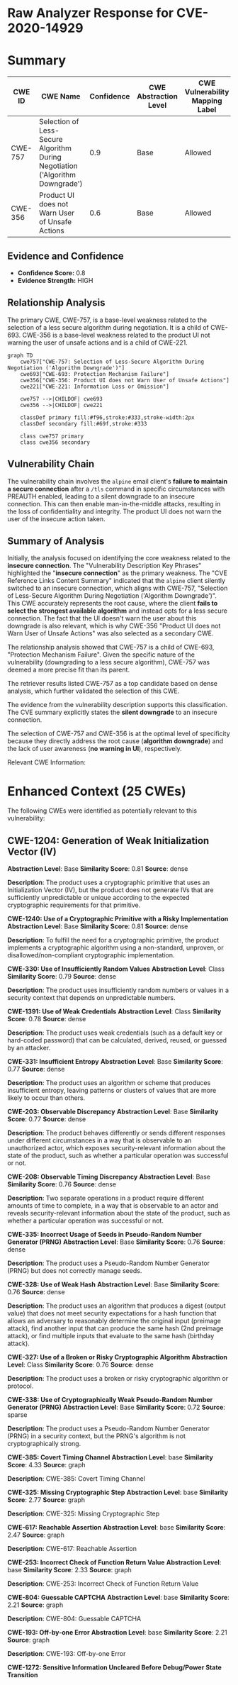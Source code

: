 # Raw Analyzer Response for CVE-2020-14929

# Summary
| CWE ID | CWE Name | Confidence | CWE Abstraction Level | CWE Vulnerability Mapping Label | CWE-Vulnerability Mapping Notes |
|---|---|---|---|---|---|
| CWE-757 | Selection of Less-Secure Algorithm During Negotiation ('Algorithm Downgrade') | 0.9 | Base | Allowed | Primary CWE |
| CWE-356 | Product UI does not Warn User of Unsafe Actions | 0.6 | Base | Allowed | Secondary CWE |

## Evidence and Confidence

*   **Confidence Score:** 0.8
*   **Evidence Strength:** HIGH

## Relationship Analysis
The primary CWE, CWE-757, is a base-level weakness related to the selection of a less secure algorithm during negotiation. It is a child of CWE-693.
CWE-356 is a base-level weakness related to the product UI not warning the user of unsafe actions and is a child of CWE-221.

```mermaid
graph TD
    cwe757["CWE-757: Selection of Less-Secure Algorithm During Negotiation ('Algorithm Downgrade')"]
    cwe693["CWE-693: Protection Mechanism Failure"]
    cwe356["CWE-356: Product UI does not Warn User of Unsafe Actions"]
    cwe221["CWE-221: Information Loss or Omission"]

    cwe757 -->|CHILDOF| cwe693
    cwe356 -->|CHILDOF| cwe221
    
    classDef primary fill:#f96,stroke:#333,stroke-width:2px
    classDef secondary fill:#69f,stroke:#333
    
    class cwe757 primary
    class cwe356 secondary
```

## Vulnerability Chain
The vulnerability chain involves the `alpine` email client's **failure to maintain a secure connection** after a `/tls` command in specific circumstances with PREAUTH enabled, leading to a silent downgrade to an insecure connection. This can then enable man-in-the-middle attacks, resulting in the loss of confidentiality and integrity. The product UI does not warn the user of the insecure action taken.

## Summary of Analysis
Initially, the analysis focused on identifying the core weakness related to the **insecure connection**. The "Vulnerability Description Key Phrases" highlighted the "**insecure connection**" as the primary weakness. The "CVE Reference Links Content Summary" indicated that the `alpine` client silently switched to an insecure connection, which aligns with CWE-757, "Selection of Less-Secure Algorithm During Negotiation ('Algorithm Downgrade')". This CWE accurately represents the root cause, where the client **fails to select the strongest available algorithm** and instead opts for a less secure connection. The fact that the UI doesn't warn the user about this downgrade is also relevant, which is why CWE-356 "Product UI does not Warn User of Unsafe Actions" was also selected as a secondary CWE.

The relationship analysis showed that CWE-757 is a child of CWE-693, "Protection Mechanism Failure". Given the specific nature of the vulnerability (downgrading to a less secure algorithm), CWE-757 was deemed a more precise fit than its parent.

The retriever results listed CWE-757 as a top candidate based on dense analysis, which further validated the selection of this CWE.

The evidence from the vulnerability description supports this classification. The CVE summary explicitly states the **silent downgrade** to an insecure connection.

The selection of CWE-757 and CWE-356 is at the optimal level of specificity because they directly address the root cause (**algorithm downgrade**) and the lack of user awareness (**no warning in UI**), respectively.

Relevant CWE Information:

# Enhanced Context (25 CWEs)
The following CWEs were identified as potentially relevant to this vulnerability:

## CWE-1204: Generation of Weak Initialization Vector (IV)
**Abstraction Level**: Base
**Similarity Score**: 0.81
**Source**: dense

**Description**:
The product uses a cryptographic primitive that uses an Initialization
			Vector (IV), but the product does not generate IVs that are
			sufficiently unpredictable or unique according to the expected
			cryptographic requirements for that primitive.

**CWE-1240: Use of a Cryptographic Primitive with a Risky Implementation**
**Abstraction Level**: Base
**Similarity Score**: 0.81
**Source**: dense

**Description**:
To fulfill the need for a cryptographic primitive, the product implements a cryptographic algorithm using a non-standard, unproven, or disallowed/non-compliant cryptographic implementation.

**CWE-330: Use of Insufficiently Random Values**
**Abstraction Level**: Class
**Similarity Score**: 0.79
**Source**: dense

**Description**:
The product uses insufficiently random numbers or values in a security context that depends on unpredictable numbers.

**CWE-1391: Use of Weak Credentials**
**Abstraction Level**: Class
**Similarity Score**: 0.78
**Source**: dense

**Description**:
The product uses weak credentials (such as a default key or hard-coded password) that can be calculated, derived, reused, or guessed by an attacker.

**CWE-331: Insufficient Entropy**
**Abstraction Level**: Base
**Similarity Score**: 0.77
**Source**: dense

**Description**:
The product uses an algorithm or scheme that produces insufficient entropy, leaving patterns or clusters of values that are more likely to occur than others.

**CWE-203: Observable Discrepancy**
**Abstraction Level**: Base
**Similarity Score**: 0.77
**Source**: dense

**Description**:
The product behaves differently or sends different responses under different circumstances in a way that is observable to an unauthorized actor, which exposes security-relevant information about the state of the product, such as whether a particular operation was successful or not.

**CWE-208: Observable Timing Discrepancy**
**Abstraction Level**: Base
**Similarity Score**: 0.76
**Source**: dense

**Description**:
Two separate operations in a product require different amounts of time to complete, in a way that is observable to an actor and reveals security-relevant information about the state of the product, such as whether a particular operation was successful or not.

**CWE-335: Incorrect Usage of Seeds in Pseudo-Random Number Generator (PRNG)**
**Abstraction Level**: Base
**Similarity Score**: 0.76
**Source**: dense

**Description**:
The product uses a Pseudo-Random Number Generator (PRNG) but does not correctly manage seeds.

**CWE-328: Use of Weak Hash**
**Abstraction Level**: Base
**Similarity Score**: 0.76
**Source**: dense

**Description**:
The product uses an algorithm that produces a digest (output value) that does not meet security expectations for a hash function that allows an adversary to reasonably determine the original input (preimage attack), find another input that can produce the same hash (2nd preimage attack), or find multiple inputs that evaluate to the same hash (birthday attack).

**CWE-327: Use of a Broken or Risky Cryptographic Algorithm**
**Abstraction Level**: Class
**Similarity Score**: 0.76
**Source**: dense

**Description**:
The product uses a broken or risky cryptographic algorithm or protocol.

**CWE-338: Use of Cryptographically Weak Pseudo-Random Number Generator (PRNG)**
**Abstraction Level**: Base
**Similarity Score**: 0.72
**Source**: sparse

**Description**:
The product uses a Pseudo-Random Number Generator (PRNG) in a security context, but the PRNG's algorithm is not cryptographically strong.

**CWE-385: Covert Timing Channel**
**Abstraction Level**: base
**Similarity Score**: 4.33
**Source**: graph

**Description**:
CWE-385: Covert Timing Channel

**CWE-325: Missing Cryptographic Step**
**Abstraction Level**: base
**Similarity Score**: 2.77
**Source**: graph

**Description**:
CWE-325: Missing Cryptographic Step

**CWE-617: Reachable Assertion**
**Abstraction Level**: base
**Similarity Score**: 2.47
**Source**: graph

**Description**:
CWE-617: Reachable Assertion

**CWE-253: Incorrect Check of Function Return Value**
**Abstraction Level**: base
**Similarity Score**: 2.33
**Source**: graph

**Description**:
CWE-253: Incorrect Check of Function Return Value

**CWE-804: Guessable CAPTCHA**
**Abstraction Level**: base
**Similarity Score**: 2.21
**Source**: graph

**Description**:
CWE-804: Guessable CAPTCHA

**CWE-193: Off-by-one Error**
**Abstraction Level**: base
**Similarity Score**: 2.21
**Source**: graph

**Description**:
CWE-193: Off-by-one Error

**CWE-1272: Sensitive Information Uncleared Before Debug/Power State Transition**